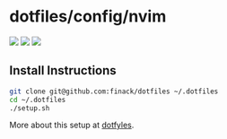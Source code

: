 # dotfiles/config/nvim

<a href="https://dotfyle.com/finack/dotfiles-config-nvim"><img src="https://dotfyle.com/finack/dotfiles-config-nvim/badges/plugins?style=flat" /></a>
<a href="https://dotfyle.com/finack/dotfiles-config-nvim"><img src="https://dotfyle.com/finack/dotfiles-config-nvim/badges/leaderkey?style=flat" /></a>
<a href="https://dotfyle.com/finack/dotfiles-config-nvim"><img src="https://dotfyle.com/finack/dotfiles-config-nvim/badges/plugin-manager?style=flat" /></a>

## Install Instructions

```sh
git clone git@github.com:finack/dotfiles ~/.dotfiles
cd ~/.dotfiles
./setup.sh
```

More about this setup at [dotfyles](https://dotfyle.com/finack/dotfiles-config-nvim/readme).
